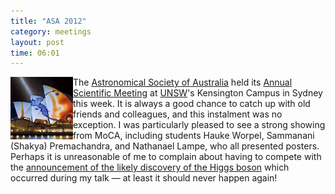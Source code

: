 ```yaml
---
title: "ASA 2012"
category: meetings
layout: post
time: 06:01
---
```

<!-- header generated from blosxom format post; make_header.pl 23.1.2022 -->
<p>
      <img src="/images/asa_usyd12.jpg" width="100" align="left">The
<a href="http://asa.astronomy.org.au/asa.html">Astronomical Society of
Australia</a> held its <a
href="http://www.asa2012.phys.unsw.edu.au">Annual Scientific Meeting</a> at 
<a href="http://www.unsw.edu.au/">UNSW</a>'s Kensington Campus in Sydney this
week.
It is always a good chance to catch up with old friends and colleagues, and
this instalment was no exception. 
I was particularly pleased to see a strong showing from MoCA, including
students Hauke Worpel, Sammanani (Shakya) Premachandra, and Nathanael Lampe,
who all presented posters.
Perhaps it is unreasonable of me to complain about having to compete with
the <a href="https://cdsweb.cern.ch/record/1459604">announcement of the likely discovery of the Higgs boson</a> which occurred during my talk &mdash; at least
it should never happen again!
